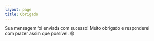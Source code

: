 ```yaml
---
layout: page
title: Obrigado
---
```


Sua mensagem foi enviada com sucesso! Muito obrigado  e responderei com prazer assim que possível. 😄
